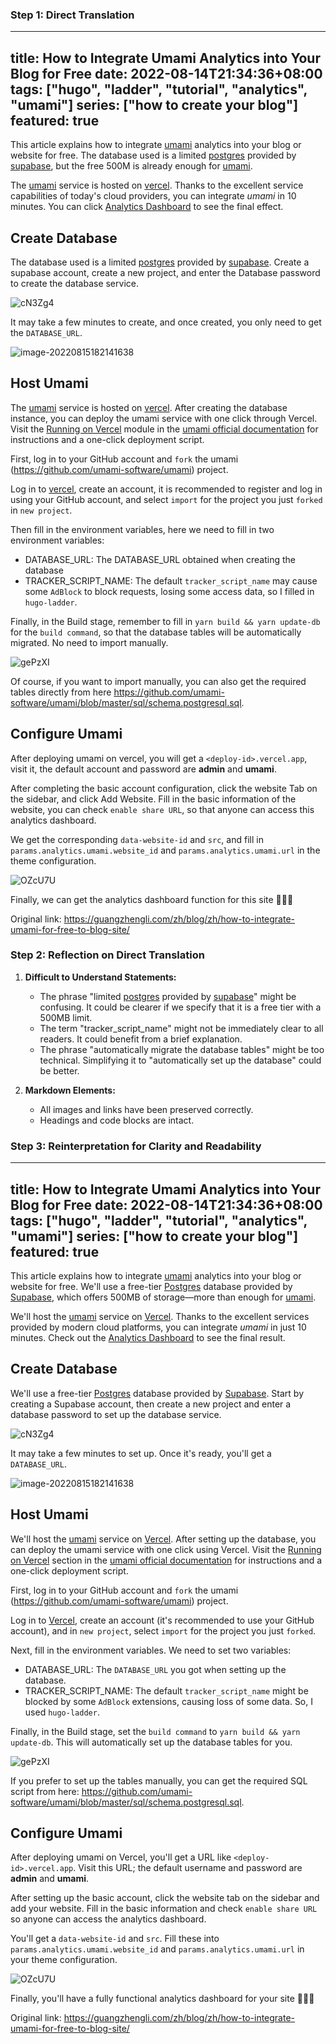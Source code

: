 ### Step 1: Direct Translation

---
title: How to Integrate Umami Analytics into Your Blog for Free
date: 2022-08-14T21:34:36+08:00
tags: ["hugo", "ladder", "tutorial", "analytics", "umami"]
series: ["how to create your blog"]
featured: true
---
This article explains how to integrate [umami](https://umami.is/) analytics into your blog or website for free. The database used is a limited [postgres](https://supabase.com/docs/guides/database) provided by [supabase](https://app.supabase.com/), but the free 500M is already enough for [umami](https://umami.is/).

The [umami](https://umami.is/) service is hosted on [vercel](https://vercel.com/). Thanks to the excellent service capabilities of today's cloud providers, you can integrate *umami* in 10 minutes. You can click [Analytics Dashboard](https://umami-ochre-nu.vercel.app/share/o3zAba1V/guangzhengli) to see the final effect.

<!--more-->

## Create Database

The database used is a limited [postgres](https://supabase.com/docs/guides/database) provided by [supabase](https://app.supabase.com/). Create a supabase account, create a new project, and enter the Database password to create the database service.

![cN3Zg4](https://cdn.jsdelivr.net/gh/guangzhengli/PicURL@master/uPic/cN3Zg4.png)

It may take a few minutes to create, and once created, you only need to get the `DATABASE_URL`.

![image-20220815182141638](https://cdn.jsdelivr.net/gh/guangzhengli/PicURL@master/uPic/image-20220815182141638.png)

## Host Umami

The [umami](https://umami.is/) service is hosted on [vercel](https://vercel.com/). After creating the database instance, you can deploy the umami service with one click through Vercel. Visit the [Running on Vercel](https://umami.is/docs/running-on-vercel) module in the [umami official documentation](https://umami.is/) for instructions and a one-click deployment script.

First, log in to your GitHub account and `fork` the umami (https://github.com/umami-software/umami) project.

Log in to [vercel](https://vercel.com/), create an account, it is recommended to register and log in using your GitHub account, and select `import` for the project you just `forked` in `new project`.

Then fill in the environment variables, here we need to fill in two environment variables:

* DATABASE_URL: The DATABASE_URL obtained when creating the database
* TRACKER_SCRIPT_NAME: The default `tracker_script_name` may cause some `AdBlock` to block requests, losing some access data, so I filled in `hugo-ladder`.

Finally, in the Build stage, remember to fill in `yarn build && yarn update-db` for the `build command`, so that the database tables will be automatically migrated. No need to import manually.

![gePzXI](https://cdn.jsdelivr.net/gh/guangzhengli/PicURL@master/uPic/gePzXI.png)

Of course, if you want to import manually, you can also get the required tables directly from here https://github.com/umami-software/umami/blob/master/sql/schema.postgresql.sql.

## Configure Umami

After deploying umami on vercel, you will get a `<deploy-id>.vercel.app`, visit it, the default account and password are **admin** and **umami**.

After completing the basic account configuration, click the website Tab on the sidebar, and click Add Website. Fill in the basic information of the website, you can check `enable share URL`, so that anyone can access this analytics dashboard.

We get the corresponding `data-website-id` and `src`, and fill in `params.analytics.umami.website_id` and `params.analytics.umami.url` in the theme configuration.

![OZcU7U](https://cdn.jsdelivr.net/gh/guangzhengli/PicURL@master/uPic/OZcU7U.png)

Finally, we can get the analytics dashboard function for this site 🎉🎉🎉

Original link: https://guangzhengli.com/zh/blog/zh/how-to-integrate-umami-for-free-to-blog-site/

### Step 2: Reflection on Direct Translation

1. **Difficult to Understand Statements:**
   - The phrase "limited [postgres](https://supabase.com/docs/guides/database) provided by [supabase](https://app.supabase.com/)" might be confusing. It could be clearer if we specify that it is a free tier with a 500MB limit.
   - The term "tracker_script_name" might not be immediately clear to all readers. It could benefit from a brief explanation.
   - The phrase "automatically migrate the database tables" might be too technical. Simplifying it to "automatically set up the database" could be better.

2. **Markdown Elements:**
   - All images and links have been preserved correctly.
   - Headings and code blocks are intact.

### Step 3: Reinterpretation for Clarity and Readability

---
title: How to Integrate Umami Analytics into Your Blog for Free
date: 2022-08-14T21:34:36+08:00
tags: ["hugo", "ladder", "tutorial", "analytics", "umami"]
series: ["how to create your blog"]
featured: true
---
This article explains how to integrate [umami](https://umami.is/) analytics into your blog or website for free. We'll use a free-tier [Postgres](https://supabase.com/docs/guides/database) database provided by [Supabase](https://app.supabase.com/), which offers 500MB of storage—more than enough for [umami](https://umami.is/).

We'll host the [umami](https://umami.is/) service on [Vercel](https://vercel.com/). Thanks to the excellent services provided by modern cloud platforms, you can integrate *umami* in just 10 minutes. Check out the [Analytics Dashboard](https://umami-ochre-nu.vercel.app/share/o3zAba1V/guangzhengli) to see the final result.

<!--more-->

## Create Database

We'll use a free-tier [Postgres](https://supabase.com/docs/guides/database) database provided by [Supabase](https://app.supabase.com/). Start by creating a Supabase account, then create a new project and enter a database password to set up the database service.

![cN3Zg4](https://cdn.jsdelivr.net/gh/guangzhengli/PicURL@master/uPic/cN3Zg4.png)

It may take a few minutes to set up. Once it's ready, you'll get a `DATABASE_URL`.

![image-20220815182141638](https://cdn.jsdelivr.net/gh/guangzhengli/PicURL@master/uPic/image-20220815182141638.png)

## Host Umami

We'll host the [umami](https://umami.is/) service on [Vercel](https://vercel.com/). After setting up the database, you can deploy the umami service with one click using Vercel. Visit the [Running on Vercel](https://umami.is/docs/running-on-vercel) section in the [umami official documentation](https://umami.is/) for instructions and a one-click deployment script.

First, log in to your GitHub account and `fork` the umami (https://github.com/umami-software/umami) project.

Log in to [Vercel](https://vercel.com/), create an account (it's recommended to use your GitHub account), and in `new project`, select `import` for the project you just `forked`.

Next, fill in the environment variables. We need to set two variables:

* DATABASE_URL: The `DATABASE_URL` you got when setting up the database.
* TRACKER_SCRIPT_NAME: The default `tracker_script_name` might be blocked by some `AdBlock` extensions, causing loss of some data. So, I used `hugo-ladder`.

Finally, in the Build stage, set the `build command` to `yarn build && yarn update-db`. This will automatically set up the database tables for you.

![gePzXI](https://cdn.jsdelivr.net/gh/guangzhengli/PicURL@master/uPic/gePzXI.png)

If you prefer to set up the tables manually, you can get the required SQL script from here: https://github.com/umami-software/umami/blob/master/sql/schema.postgresql.sql.

## Configure Umami

After deploying umami on Vercel, you'll get a URL like `<deploy-id>.vercel.app`. Visit this URL; the default username and password are **admin** and **umami**.

After setting up the basic account, click the website tab on the sidebar and add your website. Fill in the basic information and check `enable share URL` so anyone can access the analytics dashboard.

You'll get a `data-website-id` and `src`. Fill these into `params.analytics.umami.website_id` and `params.analytics.umami.url` in your theme configuration.

![OZcU7U](https://cdn.jsdelivr.net/gh/guangzhengli/PicURL@master/uPic/OZcU7U.png)

Finally, you'll have a fully functional analytics dashboard for your site 🎉🎉🎉

Original link: https://guangzhengli.com/zh/blog/zh/how-to-integrate-umami-for-free-to-blog-site/